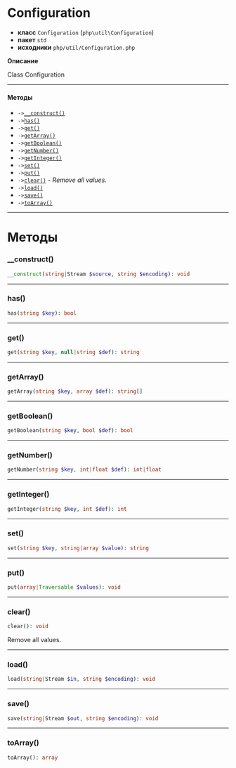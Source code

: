 # Configuration

- **класс** `Configuration` (`php\util\Configuration`)
- **пакет** `std`
- **исходники** `php/util/Configuration.php`

**Описание**

Class Configuration

---

#### Методы

- `->`[`__construct()`](#method-__construct)
- `->`[`has()`](#method-has)
- `->`[`get()`](#method-get)
- `->`[`getArray()`](#method-getarray)
- `->`[`getBoolean()`](#method-getboolean)
- `->`[`getNumber()`](#method-getnumber)
- `->`[`getInteger()`](#method-getinteger)
- `->`[`set()`](#method-set)
- `->`[`put()`](#method-put)
- `->`[`clear()`](#method-clear) - _Remove all values._
- `->`[`load()`](#method-load)
- `->`[`save()`](#method-save)
- `->`[`toArray()`](#method-toarray)

---
# Методы

<a name="method-__construct"></a>

### __construct()
```php
__construct(string|Stream $source, string $encoding): void
```

---

<a name="method-has"></a>

### has()
```php
has(string $key): bool
```

---

<a name="method-get"></a>

### get()
```php
get(string $key, null|string $def): string
```

---

<a name="method-getarray"></a>

### getArray()
```php
getArray(string $key, array $def): string[]
```

---

<a name="method-getboolean"></a>

### getBoolean()
```php
getBoolean(string $key, bool $def): bool
```

---

<a name="method-getnumber"></a>

### getNumber()
```php
getNumber(string $key, int|float $def): int|float
```

---

<a name="method-getinteger"></a>

### getInteger()
```php
getInteger(string $key, int $def): int
```

---

<a name="method-set"></a>

### set()
```php
set(string $key, string|array $value): string
```

---

<a name="method-put"></a>

### put()
```php
put(array|Traversable $values): void
```

---

<a name="method-clear"></a>

### clear()
```php
clear(): void
```
Remove all values.

---

<a name="method-load"></a>

### load()
```php
load(string|Stream $in, string $encoding): void
```

---

<a name="method-save"></a>

### save()
```php
save(string|Stream $out, string $encoding): void
```

---

<a name="method-toarray"></a>

### toArray()
```php
toArray(): array
```
